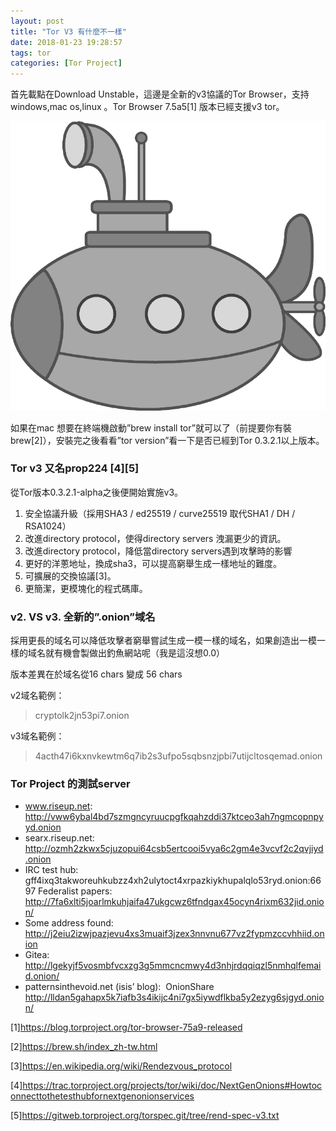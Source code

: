 ```yaml
---
layout: post
title: "Tor V3 有什麼不一樣"
date: 2018-01-23 19:28:57
tags: tor
categories: [Tor Project]
---
```


首先載點在Download Unstable，這邊是全新的v3協議的Tor Browser，支持windows,mac os,linux 。Tor Browser 7.5a5[1] 版本已經支援v3 tor。

![](/image/tor15.png)

如果在mac 想要在終端機啟動”brew install tor”就可以了（前提要你有裝brew[2]），安裝完之後看看”tor version”看一下是否已經到Tor 0.3.2.1以上版本。

<!-- more --> 

### Tor v3 又名prop224 [4][5]

從Tor版本0.3.2.1-alpha之後便開始實施v3。

1. 安全協議升級（採用SHA3 / ed25519 / curve25519 取代SHA1 / DH / RSA1024）
2. 改進directory protocol，使得directory servers 洩漏更少的資訊。
3. 改進directory protocol，降低當directory servers遇到攻擊時的影響
4. 更好的洋蔥地址，換成sha3，可以提高窮舉生成一樣地址的難度。
5. 可擴展的交換協議[3]。
6. 更簡潔，更模塊化的程式碼庫。

### v2. VS v3. 全新的”.onion”域名

採用更長的域名可以降低攻擊者窮舉嘗試生成一模一樣的域名，如果創造出一模一樣的域名就有機會製做出釣魚網站呢（我是這沒想0.0）

版本差異在於域名從16 chars 變成 56 chars

v2域名範例：

> cryptolk2jn53pi7.onion


v3域名範例：

> 4acth47i6kxnvkewtm6q7ib2s3ufpo5sqbsnzjpbi7utijcltosqemad.onion

### Tor Project 的測試server

* www.riseup.net: ​http://vww6ybal4bd7szmgncyruucpgfkqahzddi37ktceo3ah7ngmcopnpyyd.onion
* searx.riseup.net: ​http://ozmh2zkwx5cjuzopui64csb5ertcooi5vya6c2gm4e3vcvf2c2qvjiyd.onion
* IRC test hub: gff4ixq3takworeuhkubzz4xh2ulytoct4xrpazkiykhupalqlo53ryd.onion:6697
Federalist papers: ​http://7fa6xlti5joarlmkuhjaifa47ukgcwz6tfndgax45ocyn4rixm632jid.onion/
* Some address found: ​http://j2eiu2izwjpazjevu4xs3muaif3jzex3nnvnu677vz2fypmzccvhhiid.onion
* Gitea: ​http://lgekyjf5vosmbfvcxzg3g5mmcncmwy4d3nhjrdqqiqzl5nmhqlfemaid.onion/
* patternsinthevoid.net (isis’ blog): ​
OnionShare ​http://lldan5gahapx5k7iafb3s4ikijc4ni7gx5iywdflkba5y2ezyg6sjgyd.onion/

[1]https://blog.torproject.org/tor-browser-75a9-released

[2]https://brew.sh/index_zh-tw.html

[3]https://en.wikipedia.org/wiki/Rendezvous_protocol

[4]https://trac.torproject.org/projects/tor/wiki/doc/NextGenOnions#Howtoconnecttothetesthubfornextgenonionservices

[5]https://gitweb.torproject.org/torspec.git/tree/rend-spec-v3.txt

